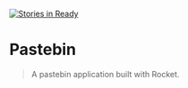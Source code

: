 [![Stories in Ready](https://badge.waffle.io/yetea/pastebin.png?label=ready&title=Ready)](https://waffle.io/yetea/pastebin?utm_source=badge)
# Pastebin

> A pastebin application built with Rocket.
